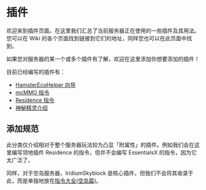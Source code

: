 # 插件

欢迎来到插件页面。在这里我们汇总了当前服务器正在使用的一些插件及其用法。您可以在 Wiki 的各个页面找到链接到它们的地址，同样您也可以在此页面中找到。

如果您对服务器的某一个或多个插件有了解，欢迎在这里添加你想要添加的插件！

目前已经编写的插件有：

- [HamsterEcoHelper 向导](hamsterecohelper-guide.md)
- [mcMMO 指令](mcmmo-commands.md)
- [Residence 指令](residence-commands.md)
- [神秘精灵介绍](sprite.md)

## 添加规范

此分类仅介绍相对于整个服务器玩法较为凸显「附属性」的插件。例如我们会在这里编写领地插件 Residence 的指令，但并不会编写 EssentialsX 的指令，因为它太广泛了。

同样，对于空岛服务器，IridiumSkyblock 是核心插件，但我们不会将其收录于此，而是单独地放在[指令大全(空岛篇)](/others/commands-for-skyblock.md)。
